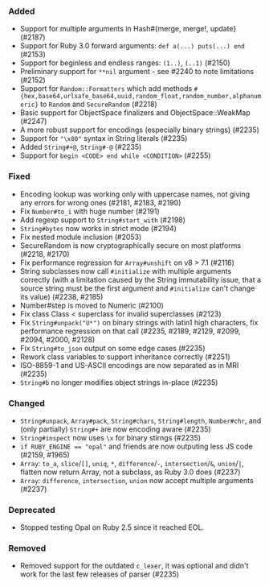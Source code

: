 ### Added

- Support for multiple arguments in Hash#{merge, merge!, update} (#2187)
- Support for Ruby 3.0 forward arguments: `def a(...) puts(...) end` (#2153)
- Support for beginless and endless ranges: `(1..)`, `(..1)` (#2150)
- Preliminary support for `**nil` argument - see #2240 to note limitations (#2152)
- Support for `Random::Formatters` which add methods `#{hex,base64,urlsafe_base64,uuid,random_float,random_number,alphanumeric}` to `Random` and `SecureRandom` (#2218)
- Basic support for ObjectSpace finalizers and ObjectSpace::WeakMap (#2247)
- A more robust support for encodings (especially binary strings) (#2235)
- Support for `"\x80"` syntax in String literals (#2235)
- Added `String#+@`, `String#-@` (#2235)
- Support for `begin <CODE> end while <CONDITION>` (#2255)

### Fixed

- Encoding lookup was working only with uppercase names, not giving any errors for wrong ones (#2181, #2183, #2190)
- Fix `Number#to_i` with huge number (#2191)
- Add regexp support to `String#start_with` (#2198)
- `String#bytes` now works in strict mode (#2194)
- Fix nested module inclusion (#2053)
- SecureRandom is now cryptographically secure on most platforms (#2218, #2170)
- Fix performance regression for `Array#unshift` on v8 > 7.1 (#2116)
- String subclasses now call `#initialize` with multiple arguments correctly (with a limitation caused by the String immutability issue, that a source string must be the first argument and `#initialize` can't change its value) (#2238, #2185)
- Number#step is moved to Numeric (#2100)
- Fix class Class < superclass for invalid superclasses (#2123)
- Fix `String#unpack("U*")` on binary strings with latin1 high characters, fix performance regression on that call (#2235, #2189, #2129, #2099, #2094, #2000, #2128)
- Fix `String#to_json` output on some edge cases (#2235)
- Rework class variables to support inheritance correctly (#2251)
- ISO-8859-1 and US-ASCII encodings are now separated as in MRI (#2235)
- `String#b` no longer modifies object strings in-place (#2235)

### Changed

- `String#unpack`, `Array#pack`, `String#chars`, `String#length`, `Number#chr`, and (only partially) `String#+` are now encoding aware (#2235)
- `String#inspect` now uses `\x` for binary stirngs (#2235)
- `if RUBY_ENGINE == "opal"` and friends are now outputing less JS code (#2159, #1965)
- `Array`: `to_a`, `slice`/`[]`, `uniq`, `*`, `difference`/`-`, `intersection`/`&`, `union`/`|`, flatten now return Array, not a subclass, as Ruby 3.0 does (#2237)
- `Array`: `difference`, `intersection`, `union` now accept multiple arguments (#2237)

### Deprecated

- Stopped testing Opal on Ruby 2.5 since it reached EOL.

### Removed

- Removed support for the outdated `c_lexer`, it was optional and didn't work for the last few releases of parser (#2235)
